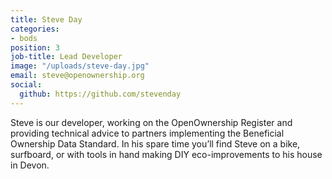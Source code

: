 ```yaml
---
title: Steve Day
categories:
- bods
position: 3
job-title: Lead Developer
image: "/uploads/steve-day.jpg"
email: steve@openownership.org
social:
  github: https://github.com/stevenday
---
```


Steve is our developer, working on the OpenOwnership Register and providing technical advice to partners implementing the Beneficial Ownership Data Standard. In his spare time you’ll find Steve on a bike, surfboard, or with tools in hand making DIY eco-improvements to his house in Devon.

